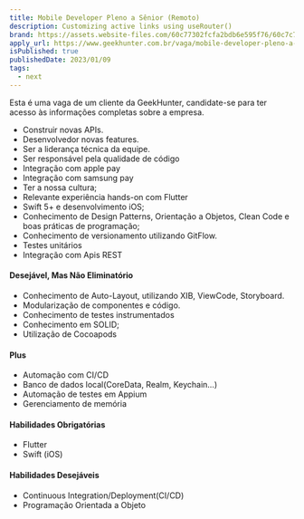 ```yaml
---
title: Mobile Developer Pleno a Sênior (Remoto)
description: Customizing active links using useRouter()
brand: https://assets.website-files.com/60c77302fcfa2bdb6e595f76/60c7c7ea645b46e9836da40c_icon-4-company-job-board-x-template.svg
apply_url: https://www.geekhunter.com.br/vaga/mobile-developer-pleno-a-senior-remoto?utm_source=linkedin&utm_medium=referral&utm_campaign=57605
isPublished: true
publishedDate: 2023/01/09
tags:
  - next
---
```


Esta é uma vaga de um cliente da GeekHunter, candidate-se para ter acesso às informações completas sobre a empresa.

- Construir novas APIs.
- Desenvolvedor novas features.
- Ser a liderança técnica da equipe.
- Ser responsável pela qualidade de código
- Integração com apple pay
- Integração com samsung pay
- Ter a nossa cultura;
- Relevante experiência hands-on com Flutter
- Swift 5+ e desenvolvimento iOS;
- Conhecimento de Design Patterns, Orientação a Objetos, Clean Code e boas práticas de programação;
- Conhecimento de versionamento utilizando GitFlow.
- Testes unitários
- Integração com Apis REST

#### Desejável, Mas Não Eliminatório

- Conhecimento de Auto-Layout, utilizando XIB, ViewCode, Storyboard.
- Modularização de componentes e código.
- Conhecimento de testes instrumentados
- Conhecimento em SOLID;
- Utilização de Cocoapods

#### Plus

- Automação com CI/CD
- Banco de dados local(CoreData, Realm, Keychain…)
- Automação de testes em Appium
- Gerenciamento de memória

#### Habilidades Obrigatórias

- Flutter
- Swift (iOS)

#### Habilidades Desejáveis

- Continuous Integration/Deployment(CI/CD)
- Programação Orientada a Objeto